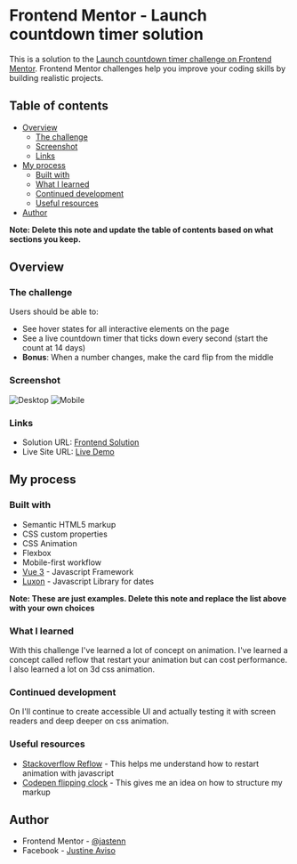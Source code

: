 # Frontend Mentor - Launch countdown timer solution

This is a solution to the [Launch countdown timer challenge on Frontend Mentor](https://www.frontendmentor.io/challenges/launch-countdown-timer-N0XkGfyz-). Frontend Mentor challenges help you improve your coding skills by building realistic projects. 

## Table of contents

- [Overview](#overview)
  - [The challenge](#the-challenge)
  - [Screenshot](#screenshot)
  - [Links](#links)
- [My process](#my-process)
  - [Built with](#built-with)
  - [What I learned](#what-i-learned)
  - [Continued development](#continued-development)
  - [Useful resources](#useful-resources)
- [Author](#author)

**Note: Delete this note and update the table of contents based on what sections you keep.**

## Overview

### The challenge

Users should be able to:

- See hover states for all interactive elements on the page
- See a live countdown timer that ticks down every second (start the count at 14 days)
- **Bonus**: When a number changes, make the card flip from the middle

### Screenshot

![Desktop](https://i.ibb.co/mXQ0HpZ/launch-timer-desktop.png)
![Mobile](https://i.ibb.co/QrFNLzS/launch-timer-mobile.png)

### Links

- Solution URL: [Frontend Solution](https://www.frontendmentor.io/solutions/animated-timer-with-vuejs-and-css-animation-cpgtuy2cs)
- Live Site URL: [Live Demo](https://launch-countdown-page.vercel.app/)

## My process

### Built with

- Semantic HTML5 markup
- CSS custom properties
- CSS Animation
- Flexbox
- Mobile-first workflow
- [Vue 3](https://vuejs.org/) - Javascript Framework
- [Luxon](https://moment.github.io/luxon) - Javascript Library for dates

**Note: These are just examples. Delete this note and replace the list above with your own choices**

### What I learned

With this challenge I've learned a lot of concept on animation. I've learned a concept called reflow that restart your animation but can cost performance. I also learned a lot on 3d css animation.


### Continued development

On I'll continue to create accessible UI and actually testing it with screen readers and deep deeper on css animation.

### Useful resources

- [Stackoverflow Reflow](https://stackoverflow.com/questions/6268508/restart-animation-in-css3-any-better-way-than-removing-the-element) - This helps me understand how to restart animation with javascript
- [Codepen flipping clock](https://codepen.io/1isten/pen/BajBVwM) - This gives me an idea on how to structure my markup

## Author

- Frontend Mentor - [@jastenn](https://www.frontendmentor.io/profile/jastenn)
- Facebook - [Justine Aviso](https://facebook.com/aviso.jstn)
